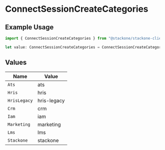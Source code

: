 # ConnectSessionCreateCategories

## Example Usage

```typescript
import { ConnectSessionCreateCategories } from "@stackone/stackone-client-ts/sdk/models/shared";

let value: ConnectSessionCreateCategories = ConnectSessionCreateCategories.Stackone;
```

## Values

| Name         | Value        |
| ------------ | ------------ |
| `Ats`        | ats          |
| `Hris`       | hris         |
| `HrisLegacy` | hris-legacy  |
| `Crm`        | crm          |
| `Iam`        | iam          |
| `Marketing`  | marketing    |
| `Lms`        | lms          |
| `Stackone`   | stackone     |